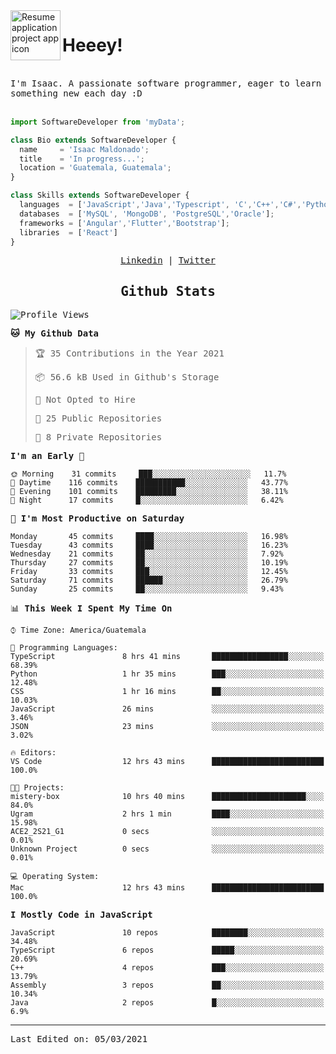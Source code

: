 <img align="left" width="80" height="80" src="https://raw.githubusercontent.com/sidbelbase/sidbelbase/master/wave.gif" alt="Resume application project app icon">

# Heeey!
 
</br>
 
<samp>
I'm Isaac. A passionate software programmer, eager to learn something new each day :D
</samp>
</br></br>



```js
import SoftwareDeveloper from 'myData';

class Bio extends SoftwareDeveloper {
  name     = 'Isaac Maldonado';
  title    = 'In progress...';
  location = 'Guatemala, Guatemala';
}

class Skills extends SoftwareDeveloper {
  languages  = ['JavaScript','Java','Typescript', 'C','C++','C#','Python','Assembly','Dart','Go'];
  databases  = ['MySQL', 'MongoDB', 'PostgreSQL','Oracle'];
  frameworks = ['Angular','Flutter','Bootstrap'];
  libraries  = ['React']
}
```

</p>
<samp>
<p align="center">
<a href="www.linkedin.com/in/isaac-maldonado-4745b2194">Linkedin</a> | <a href="https://twitter.com/Anaklusmos99">Twitter</a>
</p>

<h2 align="center"><samp>Github Stats</samp></h2>

<!--START_SECTION:waka-->
![Profile Views](http://img.shields.io/badge/Profile%20Views-1-blue)

**🐱 My Github Data** 

> 🏆 35 Contributions in the Year 2021
 > 
> 📦 56.6 kB Used in Github's Storage 
 > 
> 🚫 Not Opted to Hire
 > 
> 📜 25 Public Repositories 
 > 
> 🔑 8 Private Repositories  
 > 
**I'm an Early 🐤** 

```text
🌞 Morning    31 commits     ███░░░░░░░░░░░░░░░░░░░░░░   11.7% 
🌆 Daytime    116 commits    ███████████░░░░░░░░░░░░░░   43.77% 
🌃 Evening    101 commits    █████████░░░░░░░░░░░░░░░░   38.11% 
🌙 Night      17 commits     █░░░░░░░░░░░░░░░░░░░░░░░░   6.42%

```
📅 **I'm Most Productive on Saturday** 

```text
Monday       45 commits     ████░░░░░░░░░░░░░░░░░░░░░   16.98% 
Tuesday      43 commits     ████░░░░░░░░░░░░░░░░░░░░░   16.23% 
Wednesday    21 commits     ██░░░░░░░░░░░░░░░░░░░░░░░   7.92% 
Thursday     27 commits     ██░░░░░░░░░░░░░░░░░░░░░░░   10.19% 
Friday       33 commits     ███░░░░░░░░░░░░░░░░░░░░░░   12.45% 
Saturday     71 commits     ██████░░░░░░░░░░░░░░░░░░░   26.79% 
Sunday       25 commits     ██░░░░░░░░░░░░░░░░░░░░░░░   9.43%

```


📊 **This Week I Spent My Time On** 

```text
⌚︎ Time Zone: America/Guatemala

💬 Programming Languages: 
TypeScript               8 hrs 41 mins       █████████████████░░░░░░░░   68.39% 
Python                   1 hr 35 mins        ███░░░░░░░░░░░░░░░░░░░░░░   12.48% 
CSS                      1 hr 16 mins        ██░░░░░░░░░░░░░░░░░░░░░░░   10.03% 
JavaScript               26 mins             ░░░░░░░░░░░░░░░░░░░░░░░░░   3.46% 
JSON                     23 mins             ░░░░░░░░░░░░░░░░░░░░░░░░░   3.02%

🔥 Editors: 
VS Code                  12 hrs 43 mins      █████████████████████████   100.0%

🐱‍💻 Projects: 
mistery-box              10 hrs 40 mins      █████████████████████░░░░   84.0% 
Ugram                    2 hrs 1 min         ████░░░░░░░░░░░░░░░░░░░░░   15.98% 
ACE2_2S21_G1             0 secs              ░░░░░░░░░░░░░░░░░░░░░░░░░   0.01% 
Unknown Project          0 secs              ░░░░░░░░░░░░░░░░░░░░░░░░░   0.01%

💻 Operating System: 
Mac                      12 hrs 43 mins      █████████████████████████   100.0%

```

**I Mostly Code in JavaScript** 

```text
JavaScript               10 repos            ████████░░░░░░░░░░░░░░░░░   34.48% 
TypeScript               6 repos             █████░░░░░░░░░░░░░░░░░░░░   20.69% 
C++                      4 repos             ███░░░░░░░░░░░░░░░░░░░░░░   13.79% 
Assembly                 3 repos             ██░░░░░░░░░░░░░░░░░░░░░░░   10.34% 
Java                     2 repos             █░░░░░░░░░░░░░░░░░░░░░░░░   6.9%

```



<!--END_SECTION:waka-->

------

Last Edited on: 05/03/2021

